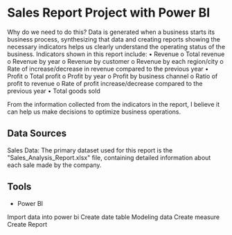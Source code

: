 # Sales Report Project with Power BI
Why do we need to do this?
Data is generated when a business starts its business process, synthesizing that data and creating reports showing the necessary indicators helps us clearly understand the operating status of the business.
Indicators shown in this report include:
•	Revenue
    o Total revenue
    o Revenue by year
    o Revenue by customer
    o Revenue by each region/city
    o Rate of increase/decrease in revenue compared to the previous year
•	Profit
    o Total profit
    o Profit by year
    o Profit by business channel
    o Ratio of profit to revenue
    o Rate of profit increase/decrease compared to the previous year
• Total goods sold

From the information collected from the indicators in the report, I believe it can help us make decisions to optimize business operations.

## Data Sources
Sales Data: The primary dataset used for this report is the "Sales_Analysis_Report.xlsx" file, containing detailed information about each sale made by the company.
## Tools
- Power BI

Import data into power bi
Create date table
Modeling data
Create measure
Create Report
